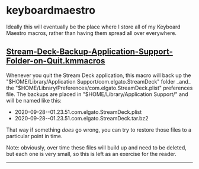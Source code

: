 # keyboardmaestro

Ideally this will eventually be the place where I store all of my Keyboard Maestro macros, rather than having them spread all over everywhere.


## [Stream-Deck-Backup-Application-Support-Folder-on-Quit.kmmacros](https://raw.githubusercontent.com/tjluoma/keyboardmaestro/master/Stream-Deck-Backup-Application-Support-Folder-on-Quit.kmmacros)

Whenever you quit the Stream Deck application, this macro will back up the "$HOME/Library/Application Support/com.elgato.StreamDeck" folder _and_ the "$HOME/Library/Preferences/com.elgato.StreamDeck.plist" preferences file. The backups are placed in "$HOME/Library/Application Support/" and will be named like this:

- 2020-09-28--01.23.51.com.elgato.StreamDeck.plist
- 2020-09-28--01.23.51.com.elgato.StreamDeck.tar.bz2

That way if something _does_ go wrong, you can try to restore those files to a particular point in time.

Note: obviously, over time these files will build up and need to be deleted, but each one is very small, so this is left as an exercise for the reader.

-----

